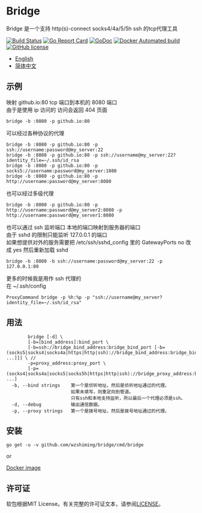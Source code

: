 # Bridge

Bridge 是一个支持 http(s)-connect socks4/4a/5/5h ssh 的tcp代理工具

[![Build Status](https://travis-ci.org/wzshiming/bridge.svg?branch=master)](https://travis-ci.org/wzshiming/bridge)
[![Go Report Card](https://goreportcard.com/badge/github.com/wzshiming/bridge)](https://goreportcard.com/report/github.com/wzshiming/bridge)
[![GoDoc](https://godoc.org/github.com/wzshiming/bridge?status.svg)](https://godoc.org/github.com/wzshiming/bridge)
[![Docker Automated build](https://img.shields.io/docker/cloud/automated/wzshiming/bridge.svg)](https://hub.docker.com/r/wzshiming/bridge)
[![GitHub license](https://img.shields.io/github/license/wzshiming/bridge.svg)](https://github.com/wzshiming/bridge/blob/master/LICENSE)

- [English](https://github.com/wzshiming/bridge/blob/master/README.md)
- [简体中文](https://github.com/wzshiming/bridge/blob/master/README_cn.md)

## 示例

映射 github.io:80 tcp 端口到本机的 8080 端口  
由于是使用 ip 访问的 访问会返回 404 页面  

``` shell
bridge -b :8080 -p github.io:80
```

可以经过各种协议的代理  

``` shell
bridge -b :8080 -p github.io:80 -p ssh://username:password@my_server:22
bridge -b :8080 -p github.io:80 -p ssh://username@my_server:22?identity_file=~/.ssh/id_rsa
bridge -b :8080 -p github.io:80 -p socks5://username:password@my_server:1080
bridge -b :8080 -p github.io:80 -p http://username:password@my_server:8080
```

也可以经过多级代理  

``` shell
bridge -b :8080 -p github.io:80 -p http://username:password@my_server2:8080 -p http://username:password@my_server1:8080

```

也可以通过 ssh 监听端口 本地的端口映射到服务器的端口  
由于 sshd 的限制只能监听 127.0.0.1 的端口  
如果想提供对外的服务需要把 /etc/ssh/sshd_config 里的 GatewayPorts no 改成 yes 然后重新加载 sshd  

``` shell
bridge -b :8080 -b ssh://username:password@my_server:22 -p 127.0.0.1:80
```

更多的时候我是用作 ssh 代理的  
在 ~/.ssh/config  

``` text
ProxyCommand bridge -p %h:%p -p "ssh://username@my_server?identity_file=~/.ssh/id_rsa"
```

## 用法

``` text
        bridge [-d] \
        [-b=[bind_address]:bind_port \
        [-b=ssh://bridge_bind_address:bridge_bind_port [-b=(socks5|socks4|socks4a|https|http|ssh)://bridge_bind_address:bridge_bind_port ...]]] \ //
        -p=proxy_address:proxy_port \
        [-p=(socks4|socks4a|socks5|socks5h|https|http|ssh)://bridge_proxy_address:bridge_proxy_port ...]
  -b, --bind strings    第一个是侦听地址，然后是侦听地址通过的代理。
                        如果未填写，则重定向到管道。
                        只有ssh和本地支持监听，所以最后一个代理必须是ssh。
  -d, --debug           输出通信数据。
  -p, --proxy strings   第一个是拨号地址，然后是拨号地址通过的代理。
```

## 安装

``` shell
go get -u -v github.com/wzshiming/bridge/cmd/bridge
```

or

[Docker image](https://hub.docker.com/r/wzshiming/bridge)

## 许可证

软包根据MIT License。有关完整的许可证文本，请参阅[LICENSE](https://github.com/wzshiming/bridge/blob/master/LICENSE)。  
